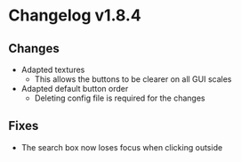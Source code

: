 # Changelog v1.8.4

## Changes
- Adapted textures
  - This allows the buttons to be clearer on all GUI scales
- Adapted default button order
  - Deleting config file is required for the changes

## Fixes
- The search box now loses focus when clicking outside